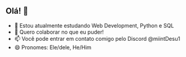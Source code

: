 ## Olá! 👋
- 🌱 Estou atualmente estudando Web Development, Python e SQL
- 👯 Quero colaborar no que eu puder!
- 📫 Você pode entrar em contato comigo pelo Discord @miintDesu1
- 😄 Pronomes: Ele/dele, He/Him

<div> 
  <a href="https://beacons.ai/chocomnt">
</div>
